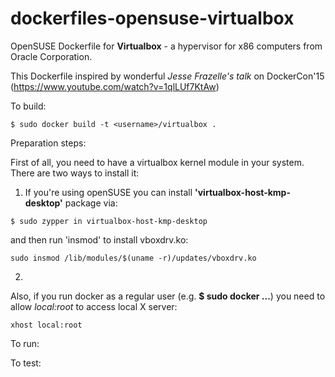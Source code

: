 dockerfiles-opensuse-virtualbox
===============================

OpenSUSE Dockerfile for **Virtualbox** - a hypervisor for x86 computers from Oracle Corporation. 

This Dockerfile inspired by wonderful *Jesse Frazelle's talk* on DockerCon'15 (https://www.youtube.com/watch?v=1qlLUf7KtAw)  


To build:

```
$ sudo docker build -t <username>/virtualbox .
```

Preparation steps: 

First of all, you need to have a virtualbox kernel module in your system. There are two ways to install it:

1) If you're using openSUSE you can install **'virtualbox-host-kmp-desktop'** package via:

```
$ sudo zypper in virtualbox-host-kmp-desktop 
```

and then run 'insmod' to install vboxdrv.ko: 

```
sudo insmod /lib/modules/$(uname -r)/updates/vboxdrv.ko
```

2) 

Also, if you run docker as a regular user (e.g. **$ sudo docker ...**) you need to allow *local:root* to access local X server:

```
xhost local:root
```

To run:


To test:

```
```

```
```

